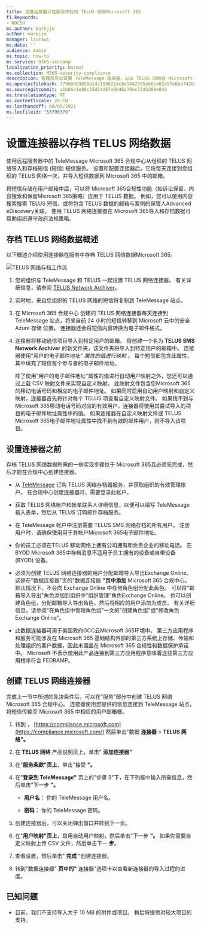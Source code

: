 ```yaml
---
title: 设置连接器以在服务中存档 TELUS 网络Microsoft 365
f1.keywords:
- NOCSH
ms.author: markjjo
author: markjjo
manager: laurawi
ms.date: ''
audience: Admin
ms.topic: how-to
ms.service: O365-seccomp
localization_priority: Normal
ms.collection: M365-security-compliance
description: 管理员可以设置 TeleMessage 连接器，以从 TELUS 网络在 Microsoft 365 中导入和存档短信Microsoft 365。 这样，您可以在 Microsoft 365 中存档来自第三方数据源的数据，以便您可以使用合规性功能（如合法保留、内容搜索和保留策略）来管理组织的第三方数据。
ms.openlocfilehash: 77900db9850a14c1590214c6e9042705eb0ce02e5fe6ba7420211ca4f54cd0fa
ms.sourcegitcommit: a1b66e1e80c25d14d67a9b46c79ec7245d88e045
ms.translationtype: MT
ms.contentlocale: zh-CN
ms.lasthandoff: 08/05/2021
ms.locfileid: "53796379"
---
```

# <a name="set-up-a-connector-to-archive-telus-network-data"></a>设置连接器以存档 TELUS 网络数据

使用远程服务器中的 TeleMessage Microsoft 365 合规中心从组织的 TELUS 网络导入和存档短信 (短信) 短信服务。 设置和配置连接器后，它将每天连接到您组织的 TELUS 网络一次，并导入短信数据到 Microsoft 365 中的邮箱。

将短信存储在用户邮箱中后，可以将 Microsoft 365合规性功能（如诉讼保留、内容搜索和保留Microsoft 365策略）应用于 TELUS 数据。 例如，您可以使用内容搜索搜索 TELUS 短信，或将包含 TELUS 数据的邮箱与案例的保管人Advanced eDiscovery关联。 使用 TELUS 网络连接器在 Microsoft 365导入和存档数据可帮助组织遵守政府法规策略。

## <a name="overview-of-archiving-telus-network-data"></a>存档 TELUS 网络数据概述

以下概述介绍使用连接器在服务中存档 TELUS 网络数据Microsoft 365。

![TELUS 网络存档工作流](../media/TelusNetworkConnectorWorkflow.png)

1. 您的组织与 TeleMessage 和 TELUS 一起设置 TELUS 网络连接器。 有关详细信息，请参阅 [TELUS Network Archiver](https://www.telemessage.com/office365-activation-for-telus-network-archiver/)。

2. 实时地，来自您组织的 TELUS 网络的短信将复制到 TeleMessage 站点。

3. 在 Microsoft 365 合规中心 创建的 TELUS 网络连接器每天连接到 TeleMessage 站点，将来自前 24 小时的短信转移到 Microsoft 云中的安全 Azure 存储 位置。 连接器还会将短信内容转换为电子邮件格式。

4. 连接器将移动通信项目导入到特定用户的邮箱。 将创建一个名为 **TELUS SMS Network Archiver** 的新文件夹，该文件夹将导入到特定用户的邮箱中。 连接器使用"用户的电子邮件地址" *属性的值进行映射* 。 每个短信都包含此属性，其中填充了短信每个参与者的电子邮件地址。

   除了使用"用户的电子邮件地址"属性的值进行自动用户映射之外，您还可以通过上载 CSV 映射文件来实现自定义映射。 此映射文件包含您Microsoft 365的移动电话号码和相应的电子邮件地址。 如果同时启用自动用户映射和自定义映射，连接器首先将针对每个 TELUS 项查看自定义映射文件。 如果找不到与Microsoft 365移动电话号码对应的有效用户，连接器将使用其尝试导入的项目的电子邮件地址属性中的值。 如果连接器在自定义映射文件或 TELUS Microsoft 365电子邮件地址属性中找不到有效的邮件用户，则不导入该项目。

## <a name="before-you-set-up-a-connector"></a>设置连接器之前

存档 TELUS 网络数据所需的一些实现步骤位于 Microsoft 365且必须先完成，然后才能在合规中心创建连接器。

- 从 [TeleMessage](https://www.telemessage.com/mobile-archiver/order-mobile-archiver-for-o365) 订购 TELUS 网络存档器服务，并获取组织的有效管理帐户。 在合规中心创建连接器时，需要登录此帐户。

- 获取 TELUS 网络帐户和帐单联系人详细信息，以便可以填写 TeleMessage 载入表单，然后从 TELUS 订购邮件存档服务。

- 在 TeleMessage 帐户中注册需要 TELUS SMS 网络存档的所有用户。 注册用户时，请确保使用用于其帐户Microsoft 365电子邮件地址。

- 你的员工必须在TELUS 移动网络上拥有公司拥有和负责企业的移动电话。 在 BYOD Microsoft 365中存档消息不适用于员工拥有的设备或自带设备 (BYOD) 设备。

- 必须为创建 TELUS 网络连接器的用户分配邮箱导入导出Exchange Online。 这是在"数据连接器"页的"数据连接器 **"页中添加** Microsoft 365 合规中心。 默认情况下，不会向 Exchange Online 中任何角色组分配此角色。 可以将"邮箱导入导出"角色添加到组织中"组织管理"角色Exchange Online。 也可以创建角色组，分配邮箱导入导出角色，然后将相应的用户添加为成员。 有关详细信息，请参阅"在角色[](/Exchange/permissions-exo/role-groups#create-role-groups)组中管理角色组[](/Exchange/permissions-exo/role-groups#modify-role-groups)"一文的"创建角色组"或"修改角色Exchange Online"。

- 此数据连接器可用于美国政府GCC云Microsoft 365环境中。 第三方应用程序和服务可能涉及在 Microsoft 365 基础结构外部的第三方系统上存储、传输和处理组织的客户数据，因此未涵盖在 Microsoft 365 合规性和数据保护承诺中。 Microsoft 不表示使用此产品连接到第三方应用程序意味着这些第三方应用程序符合 FEDRAMP。

## <a name="create-a-telus-network-connector"></a>创建 TELUS 网络连接器

完成上一节中所述的先决条件后，可以在"服务"部分中创建 TELUS 网络Microsoft 365 合规中心。 连接器使用您提供的信息连接到 TeleMessage 站点，将短信传输至 Microsoft 365 中相应的用户邮箱框。

1. 转到 ， [https://compliance.microsoft.com](https://compliance.microsoft.com/) 然后单击"数据 **连接器**  >  **TELUS 网络"。**

2. 在 **TELUS 网络** 产品说明页上，单击" **添加连接器"**

3. 在"**服务条款"页上**，单击"接受 **"。**

4. 在"**登录到 TeleMessage"** 页上的"步骤 3"下，在下列框中输入所需信息，然后单击"下一步 **"。**

   - **用户名：** 你的 TeleMessage 用户名。

   - **密码：** 你的 TeleMessage 密码。

5. 创建连接器后，可以关闭弹出窗口并转到下一页。

6. 在"**用户映射"页上**，启用自动用户映射，然后单击"下一步 **"。** 如果你需要自定义映射上传 CSV 文件，然后单击下一 **步**。

7. 查看设置，然后单击" **完成** "创建连接器。

8. 转到"数据连接器" **页中的"** 连接器"选项卡以查看新连接器的导入过程的进度。

## <a name="known-issues"></a>已知问题

- 目前，我们不支持导入大于 10 MB 的附件或项目。 稍后将提供对较大项目的支持。
